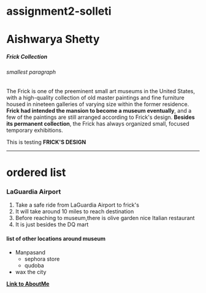 # assignment2-solleti
# Aishwarya Shetty
##### Frick Collection
###### smallest paragraph
The Frick is one of the preeminent small art museums in the United States, with a high-quality collection of old master paintings and fine furniture housed in nineteen galleries of varying size within the former residence. **Frick had intended the mansion to become a museum eventually**, and a few of the paintings are still arranged according to Frick's design. **Besides its permanent collection**, the Frick has always organized small, focused temporary exhibitions.

 This is testing __FRICK'S DESIGN__

 ***
 # ordered list
 ### LaGuardia Airport
 1. Take a safe ride from LaGuardia Airport to frick's
 2. It will take around 10 miles to reach destination
 3. Before reaching to museum,there is olive garden nice Italian restaurant 
 4. It is just besides the DQ mart

#### list of other locations around museum
 * Manpasand
    * sephora store
    * qudoba
 * wax the city

 **[Link to AboutMe](AboutMe.md)**